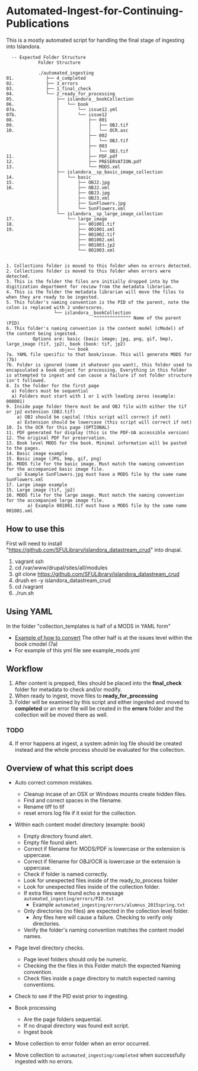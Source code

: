 # Automated-Ingest-for-Continuing-Publications
This is a mostly automated script for handling the final stage of ingesting into Islandora.

```
  -- Expected Folder Structure
            Folder Structure

            ./automated_ingesting
01.            ├── 4_completed
02.            ├── 3_errors
03.            ├── 1_final_check
04.            └── 2_ready_for_processing
05.                ├── islandora__bookCollection
06.                │   └── book
07a.               │       └── issue12.yml
07b.               │       └── issue12
08.                │           ├── 001
09.                │           │   ├── OBJ.tif
10.                │           │   └── OCR.asc
                   │           ├── 002
                   │           │   └── OBJ.tif
                   │           ├── 003
                   │           │   └── OBJ.tif
11.                │           ├── PDF.pdf
12.                │           ├── PRESERVATION.pdf
13.                │           └── MODS.xml
                   ├── islandora__sp_basic_image_collection
14.                │   └── basic
15.                │       ├── OBJ2.jpg
16.                │       ├── OBJ2.xml
                   │       ├── OBJ3.jpg
                   │       ├── OBJ3.xml
                   │       ├── SunFlowers.jpg
                   │       └── SunFlowers.xml
                   └── islandora__sp_large_image_collection
17.                    └── large_image
18.                        ├── 001001.tif
19.                        ├── 001001.xml
                           ├── 001002.tif
                           ├── 001002.xml
                           ├── 001003.jp2
                           └── 001003.xml


1. Collections folder is moved to this folder when no errors detected.
2. Collections folder is moved to this folder when errors were detected.
3. This is the folder the files are initially dropped into by the digitization department for review from the metadata librarian.
4. This is the folder the metadata librarian will move the files to when they are ready to be ingested.
5. This folder's naming convention is the PID of the parent, note the colon is replaced with 2 underscores.
                  └── islandora__bookCollection
                                 ^^^^^^^^^^^^^^ Name of the parent (PID)
6. This folder's naming convention is the content model (cModel) of the content being ingested.
          Options are: basic (basic image; jpg, png, gif, bmp), large_image (tif, jp2), book (book: tif, jp2)
                       └── book
7a. YAML file specific to that book/issue. This will generate MODS for (7b)
7b. Folder is ignored (name it whatever you want), this folder used to encapsulated a book object for processing. Everything in this folder is attempted to ingest and can cause a failure if not folder structure isn't followed.
8. Is the folder for the first page
  a) Folders must be sequential
  a) Folders must start with 1 or 1 with leading zeros (example: 000001)
9. Inside page folder there must be and OBJ file with either the tif or jp2 extension (OBJ.tif)
    a) OBJ should be capital (this script will correct if not)
    a) Extension should be lowercase (this script will correct if not)
10. Is the OCR for this page (OPTIONAL)
11. PDF generated for display (this is the PDF-UA accessible version)
12. The original PDF for preservation.
13. Book level MODS for the book. Minimal information will be pasted to the pages.
14. Basic image example
15. Basic image (JPG, bmp, gif, png)
16. MODS file for the basic image. Must match the naming convention for the accompanied basic image file.
    a) Example SunFlowers.jpg must have a MODS file by the same name SunFlowers.xml
17. Large image example
15. Large image (tif, jp2)
16. MODS file for the large image. Must match the naming convention for the accompanied large image file.
        a) Example 001001.tif must have a MODS file by the same name 001001.xml

```
## How to use this
First will need to install "https://github.com/SFULibrary/islandora_datastream_crud" into drupal.
1) vagrant ssh
2) cd /var/www/drupal/sites/all/modules
3) git clone https://github.com/SFULibrary/islandora_datastream_crud
4) drush en -y islandora_datastream_crud
5) cd /vagrant
6) ./run.sh

## Using YAML
In the folder "collection_templates is half of a MODS in YAML form"
  * [Example of how to convert](https://codebeautify.org/yaml-to-json-xml-csv)
The other half is at the issues level within the book cmodel (7a)
  * For example of this yml file see example_mods.yml

## Workflow
1) After content is prepped, files should be placed into the __final_check__ folder for metadata to check and/or modify.
2) When ready to ingest, move files to __ready_for_processing__
3) Folder will be examined by this script and either ingested and moved to __completed__ or an error file will be created in the __errors__ folder and the collection will be moved there as well.

### TODO
4) If error happens at ingest, a system admin log file should be created instead and the whole process should be evaluated for the collection.

## Overview of what this script does
- Auto correct common mistakes.
  - Cleanup incase of an OSX or Windows mounts create hidden files.
  - Find and correct spaces in the filename.
  - Rename tiff to tif
  - reset errors log file if it exist for the collection.

- Within each content model directory (example: book)
  - Empty directory found alert.
  - Empty file found alert.
  - Correct if filename for MODS/PDF is lowercase or the extension is uppercase.
  - Correct if filename for OBJ/OCR is lowercase or the extension is uppercase.
  - Check if folder is named correctly.
  - Look for unexpected files inside of the ready_to_process folder
  - Look for unexpected files inside of the collection folder.
  - If extra files were found echo a message `automated_ingesting/errors/PID.txt`
    - Example `automated_ingesting/errors/alumnus_2015spring.txt`
  - Only directories (no files) are expected in the collection level folder.
    - Any files here will cause a failure. Checking to verify only directories.
  - Verify the folder's naming convention matches the content model names.

- Page level directory checks.
  - Page level folders should only be numeric.
  - Checking the the files in this Folder match the expected Naming convention.
  - Check files inside a page directory to match expected naming conventions.

- Check to see if the PID exist prior to ingesting.
- Book processing
  - Are the page folders sequential.
  - If no drupal directory was found exit script.
  - Ingest book

- Move collection to error folder when an error occurred.
- Move collection to `automated_ingesting/completed` when successfully ingested with no errors.
